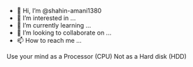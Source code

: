 - 👋 Hi, I’m @shahin-amani1380
- 👀 I’m interested in ...
- 🌱 I’m currently learning ...
- 💞️ I’m looking to collaborate on ...
- 📫 How to reach me ...

Use your mind as a Processor (CPU) Not as a Hard disk (HDD)

<!---
shahin-amani1380/shahin-amani1380 is a ✨ special ✨ repository because its `README.md` (this file) appears on your GitHub profile.
You can click the Preview link to take a look at your changes.
--->
